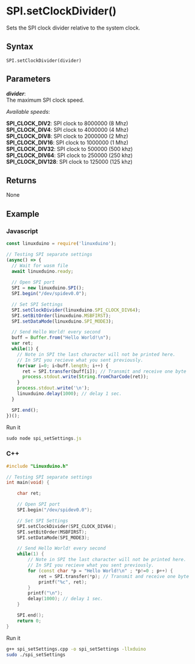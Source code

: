 # SPI.setClockDivider()
Sets the SPI clock divider relative to the system clock.

## Syntax 
```
SPI.setClockDivider(divider)
``` 

## Parameters 
***divider***:   
The maximum SPI clock speed.

*Available speeds*:   

**SPI_CLOCK_DIV2**: SPI clock to 8000000 (8 Mhz)   
**SPI_CLOCK_DIV4**: SPI clock to 4000000 (4 Mhz)   
**SPI_CLOCK_DIV8**: SPI clock to 2000000 (2 Mhz)   
**SPI_CLOCK_DIV16**: SPI clock to 1000000 (1 Mhz)   
**SPI_CLOCK_DIV32**: SPI clock to 500000 (500 khz)   
**SPI_CLOCK_DIV64**: SPI clock to 250000 (250 khz)   
**SPI_CLOCK_DIV128**: SPI clock to 125000 (125 khz)  

## Returns 
None

## Example

### Javascript 
```js
const linuxduino = require('linuxduino');

// Testing SPI separate settings
(async() => {
  // Wait for wasm file
  await linuxduino.ready;
  
  // Open SPI port
  SPI = new linuxduino.SPI();
  SPI.begin("/dev/spidev0.0");

  // Set SPI Settings
  SPI.setClockDivider(linuxduino.SPI_CLOCK_DIV64);
  SPI.setBitOrder(linuxduino.MSBFIRST);
  SPI.setDataMode(linuxduino.SPI_MODE3);

  // Send Hello World! every second
  buff = Buffer.from("Hello World!\n");
  var ret;
  while(1) {
    // Note in SPI the last character will not be printed here. 
    // In SPI you recieve what you sent previously. 
    for(var i=0; i<buff.length; i++) {
      ret = SPI.transfer(buff[i]); // Transmit and receive one byte
      process.stdout.write(String.fromCharCode(ret));
    }
    process.stdout.write('\n');
    linuxduino.delay(1000); // delay 1 sec.
  }

  SPI.end();
})();
```

Run it
```js
sudo node spi_setSettings.js
```

### C++
```cpp
#include "Linuxduino.h"

// Testing SPI separate settings
int main(void) {

    char ret;

    // Open SPI port
    SPI.begin("/dev/spidev0.0");

    // Set SPI Settings
    SPI.setClockDivider(SPI_CLOCK_DIV64);
    SPI.setBitOrder(MSBFIRST);
    SPI.setDataMode(SPI_MODE3);

    // Send Hello World! every second
    while(1) {
        // Note in SPI the last character will not be printed here. 
        // In SPI you recieve what you sent previously. 
        for (const char *p = "Hello World!\n" ; *p!=0 ; p++) {
            ret = SPI.transfer(*p); // Transmit and receive one byte
            printf("%c", ret);
        }
        printf("\n");
        delay(1000); // delay 1 sec.
    }

    SPI.end(); 
    return 0;
}
```

Run it
```sh
g++ spi_setSettings.cpp -o spi_setSettings -llxduino
sudo ./spi_setSettings
```